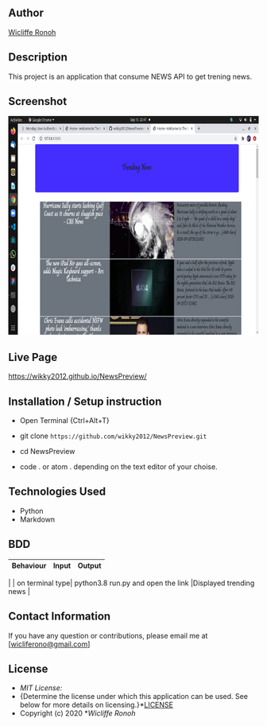 

## Author

[Wicliffe Ronoh](https://github.com/wikky2012/NewsPreview)

## Description

This project is an application that consume NEWS API to get trening news. 

## Screenshot
<img src=https://github.com/wikky2012/NewsPreview/blob/gh-pages/screenshot/Screenshot%20from%202020-09-15%2022-47-06.png width="800px" height="440px">

## Live Page 
https://wikky2012.github.io/NewsPreview/


## Installation / Setup instruction
* Open Terminal {Ctrl+Alt+T}

* git clone ```https://github.com/wikky2012/NewsPreview.git```

* cd NewsPreview

* code . or atom . depending on the text editor of your choise.

## Technologies Used

* Python
* Markdown



## BDD
| Behaviour      | Input        | Output       |
| :------------- | :----------: | -----------: |
| 
| on terminal type|  python3.8 run.py and open the link |Displayed trending news |

## Contact Information 

If you have any question or contributions, please email me at [wicliferono@gmail.com]

## License
* *MIT License:*
* {Determine the license under which this application can be used.  See below for more details on licensing.}*[LICENSE](LICENSE)
* Copyright (c) 2020 **Wicliffe Ronoh*

